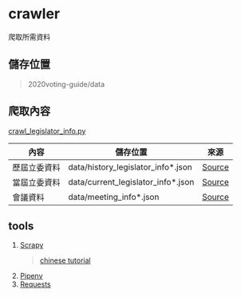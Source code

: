 # crawler

爬取所需資料

## 儲存位置

> 2020voting-guide/data

## 爬取內容

[crawl_legislator_info.py](crawl_legislator_info.py)

內容        | 儲存位置                                 | 來源
-----------|-----------------------------------------|---------------------------------------------------
歷屆立委資料 | data/history_legislator_info*.json      | [Source](https://data.ly.gov.tw/getds.action?id=16)
當屆立委資料 | data/current_legislator_info*.json      | [Source](https://data.ly.gov.tw/getds.action?id=9)
會議資料    | data/meeting_info*.json                 | [Source](https://data.ly.gov.tw/getds.action?id=42)

## tools

1. [Scrapy](https://scrapy.org/)
   > [chinese tutorial](https://ithelp.ithome.com.tw/users/20107514/ironman/1919)
2. [Pipenv](https://docs.pipenv.org/en/latest/)
3. [Requests](https://2.python-requests.org/en/master/)

